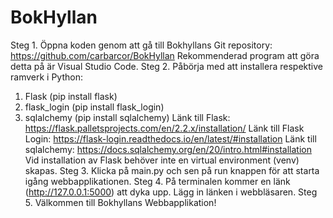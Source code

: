 # BokHyllan
Steg 1.
Öppna koden genom att gå till Bokhyllans Git repository: https://github.com/carbarcor/BokHyllan
Rekommenderad program att göra detta på är Visual Studio Code.
Steg 2.
Påbörja med att installera respektive ramverk i Python:
1. Flask            (pip install flask)
2. flask_login      (pip install flask_login)
3. sqlalchemy       (pip install sqlalchemy)
Länk till Flask: https://flask.palletsprojects.com/en/2.2.x/installation/
Länk till Flask Login: https://flask-login.readthedocs.io/en/latest/#installation
Länk till sqlalchemy: https://docs.sqlalchemy.org/en/20/intro.html#installation
Vid installation av Flask behöver inte en virtual environment (venv) skapas.
Steg 3.
Klicka på main.py och sen på run knappen för att starta igång webbapplikationen.
Steg 4. 
På terminalen kommer en länk (http://127.0.0.1:5000) att dyka upp. Lägg in länken i webbläsaren.
Steg 5. Välkommen till Bokhyllans Webbapplikation!